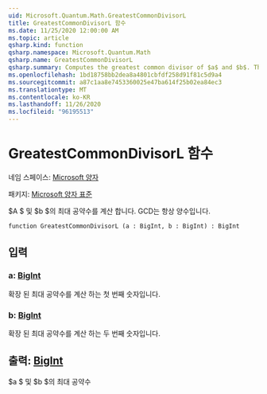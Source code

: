 ```yaml
---
uid: Microsoft.Quantum.Math.GreatestCommonDivisorL
title: GreatestCommonDivisorL 함수
ms.date: 11/25/2020 12:00:00 AM
ms.topic: article
qsharp.kind: function
qsharp.namespace: Microsoft.Quantum.Math
qsharp.name: GreatestCommonDivisorL
qsharp.summary: Computes the greatest common divisor of $a$ and $b$. The GCD is always positive.
ms.openlocfilehash: 1bd18758bb2dea8a4801cbfdf258d91f81c5d9a4
ms.sourcegitcommit: a87c1aa8e7453360025e47ba614f25b02ea84ec3
ms.translationtype: MT
ms.contentlocale: ko-KR
ms.lasthandoff: 11/26/2020
ms.locfileid: "96195513"
---
```

# <a name="greatestcommondivisorl-function"></a>GreatestCommonDivisorL 함수

네임 스페이스: [Microsoft 양자](xref:Microsoft.Quantum.Math)

패키지: [Microsoft 양자 표준](https://nuget.org/packages/Microsoft.Quantum.Standard)


$A $ 및 $b $의 최대 공약수를 계산 합니다. GCD는 항상 양수입니다.

```qsharp
function GreatestCommonDivisorL (a : BigInt, b : BigInt) : BigInt
```


## <a name="input"></a>입력

### <a name="a--bigint"></a>a: [BigInt](xref:microsoft.quantum.lang-ref.bigint)

확장 된 최대 공약수를 계산 하는 첫 번째 숫자입니다.


### <a name="b--bigint"></a>b: [BigInt](xref:microsoft.quantum.lang-ref.bigint)

확장 된 최대 공약수를 계산 하는 두 번째 숫자입니다.



## <a name="output--bigint"></a>출력: [BigInt](xref:microsoft.quantum.lang-ref.bigint)

$a $ 및 $b $의 최대 공약수